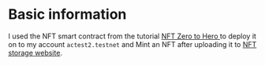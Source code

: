 # Basic information
I used the NFT smart contract from the tutorial [NFT Zero to Hero
](https://docs.near.org/docs/tutorials/contracts/nfts/introduction#:~:text=In%20this%20Zero%20to%20Hero,contract%20that%20supports%20every%20extension.) to deploy it on to my account `actest2.testnet` and Mint an NFT after uploading it to [NFT storage website](https://nft.storage/).
